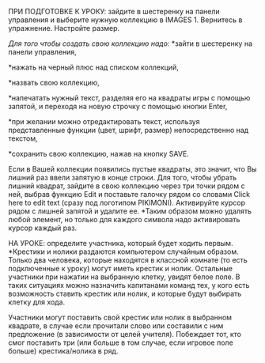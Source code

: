 ПРИ ПОДГОТОВКЕ К УРОКУ: зайдите в шестеренку на панели управления и выберите нужную коллекцию в IMAGES 1. Вернитесь в упражнение. Настройте размер. 

*Для того чтобы создать свою коллекцию надо:*
*зайти в шестеренку на панели управления,

*нажать на черный плюс над списком коллекций,

*назвать свою коллекцию,

*напечатать нужный текст, разделяя его на квадраты игры с помощью запятой, и переходя на новую строчку с помощью кнопки Enter,

*при желании можно отредактировать текст, используя представленные функции (цвет, шрифт, размер) непосредственно над текстом,

*сохранить свою коллекцию, нажав на кнопку SAVE.

Если в Вашей коллекции появились пустые квадраты, это значит, что Вы лишний раз ввели запятую в конце строки. Для того, чтобы убрать лишний квадрат, зайдите в свою коллекцию через три точки рядом с ней, выбрав функцию Edit и поставьте галочку рядом со словами Click here to edit text (сразу под логотипом PIKIMONI). Активируйте курсор рядом с лишней запятой и удалите ее.
*Таким образом можно удалять любой элемент, но только для каждого символа надо активировать курсор каждый раз.

НА УРОКЕ: определите участника, который будет ходить первым.
*Крестики и нолики раздаются компьютером случайным образом. Только два человека, которые находятся в классной комнате (то есть подключенные к уроку) могут иметь крестик и нолик. Остальные участники при нажатии на выбранную клетку, увидят белое поле. В таких ситуациях можно назначить капитанами команд тех, у кого есть возможность ставить крестик или нолик, и которые будут выбирать клетку для хода.

Участники могут поставить свой крестик или нолик в выбранном квадрате, в случае если прочитали слово или составили с ним предложение (в зависимости от целей учителя). Побеждает тот, кто смог поставить три (или больше в том случае, если игровое поле больше) крестика/нолика в ряд.
